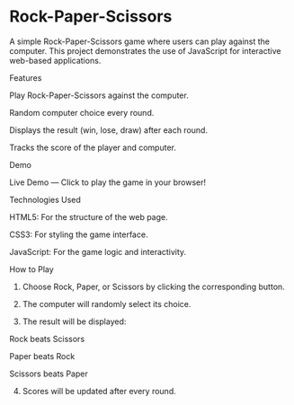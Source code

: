 # Rock-Paper-Scissors


A simple Rock-Paper-Scissors game where users can play against the computer. This project demonstrates the use of JavaScript for interactive web-based applications.

Features

Play Rock-Paper-Scissors against the computer.

Random computer choice every round.

Displays the result (win, lose, draw) after each round.

Tracks the score of the player and computer.


Demo



Live Demo — Click to play the game in your browser!

Technologies Used

HTML5: For the structure of the web page.

CSS3: For styling the game interface.

JavaScript: For the game logic and interactivity.


How to Play

1. Choose Rock, Paper, or Scissors by clicking the corresponding button.


2. The computer will randomly select its choice.


3. The result will be displayed:

Rock beats Scissors

Paper beats Rock

Scissors beats Paper



4. Scores will be updated after every round.